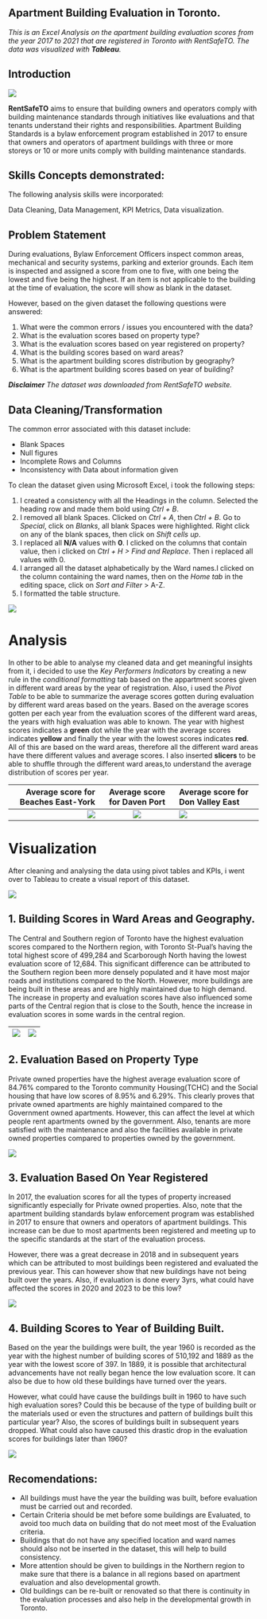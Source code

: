 ##  Apartment Building Evaluation in Toronto.

_This is an Excel Analysis on the apartment building evaluation scores from the year 2017 to 2021 that are registered in Toronto with RentSafeTO. The data was visualized with **Tableau**._


## Introduction

![](Apartment.jpg)

**RentSafeTO** aims to ensure that building owners and operators comply with building maintenance standards through initiatives like evaluations and that tenants understand their rights and responsibilities. Apartment Building Standards is a bylaw enforcement program established in 2017 to ensure that owners and operators of apartment buildings with three or more storeys or 10 or more units comply with building maintenance standards. 



##  Skills Concepts demonstrated:
The following analysis skills were incorporated:

Data Cleaning, Data Management, KPI Metrics, Data visualization.

##  Problem Statement
During evaluations, Bylaw Enforcement Officers inspect common areas, mechanical and security systems, parking and exterior grounds. Each item is inspected and assigned a score from one to five, with one being the lowest and five being the highest. If an item is not applicable to the building at the time of evaluation, the score will show as blank in the dataset.

However, based on the given dataset the following questions were answered:

1. What were the common errors / issues you encountered with the data?
2. What is the evaluation scores based on property type?
3. What is the evaluation scores based on year registered on property?
4. What is the building scores based on ward areas?
5. What is the apartment building scores distribution by geography?
6. What is the apartment building scores based on year of building?

 _**Disclaimer** The dataset was downloaded from RentSafeTO website._

## Data Cleaning/Transformation
The common error associated with this dataset include:

-	Blank Spaces
-	Null figures
-	Incomplete Rows and Columns
-	Inconsistency with Data about information given

  To clean the dataset given using Microsoft Excel, i took the following steps:
  
1.	I created  a consistency with all the Headings in the column. Selected the heading row and made them bold using _Ctrl + B_.
2.	I removed all blank Spaces. Clicked on _Ctrl + A_, then _Ctrl + B_. Go to _Special_, click on _Blanks_, all blank Spaces were highlighted. Right click on any of the blank spaces, then click on _Shift cells up_.
3.	I replaced all **N/A**  values with **0**. I clicked on the columns that contain value, then i clicked on _Ctrl + H > Find and Replace_. Then i replaced all values with 0.
4.	I arranged all the dataset alphabetically by the Ward names.I clicked on the column containing the ward names, then  on the _Home tab_ in the editing space, click on _Sort and Filter_ > A-Z.
5.	I formatted the table structure.

![](https://github.com/Datagirlie/Apartment_Evaluation_Project/blob/main/Excel%20Apartment%20Evaluation.PNG)

# Analysis
In other to be able to analyse my cleaned data and get meaningful insights from it, i decided to use the _Key Performers Indicators_ by creating a new rule in the _conditional formatting_ tab based on the appartment scores given in different ward areas by the year of registration. Also, i used the _Pivot Table_ to be able to summarize the average scores gotten during evaluation by different ward areas based on the years. Based on the average scores gotten per each year from the evaluation scores of the different ward areas, the years with high evaluation was able to known.
The year with highest scores indicates a **green** dot while the year with the average scores indicates **yellow**  and finally the year with the lowest scores indicates **red**. All of this are based on the ward areas, therefore all the different ward areas have there different values and average scores. I also inserted **slicers** to be able to shuffle through the different ward areas,to understand the average distribution of scores per year.


Average score for Beaches East-York| Average score for Daven Port         |       Average score for Don Valley East   
|-----------------------:|:-----------------------------:|:------------------------------------------------------------|
![](https://github.com/Datagirlie/Apartment_Evaluation_Project/blob/main/Kpi_1.PNG)     |   ![](https://github.com/Datagirlie/Apartment_Evaluation_Project/blob/main/Kpi_2.PNG)  |  ![](https://github.com/Datagirlie/Apartment_Evaluation_Project/blob/main/kpi_3.PNG)         

# Visualization
After cleaning and analysing the data using pivot tables and KPIs, i went over to Tableau to create a visual report of this dataset.

![](https://github.com/Datagirlie/Apartment_Evaluation_Project/blob/main/Dashboard%201%20(19).png)





## 1. Building Scores in Ward Areas and Geography. 

The Central and Southern region of Toronto have the highest evaluation scores compared to the Northern region, with Toronto St-Pual’s having the total highest score of 499,284 and Scarborough North having the lowest evaluation score of 12,684. This significant difference can be attributed to the Southern region been more densely populated and it have most major roads and institutions compared to the North. However, more buildings are being built in these areas and are highly maintained due to high demand. The increase in property and evaluation scores have also influenced some parts of the Central region that is close to the South, hence the increase in evaluation scores in some wards in the central region. 

![](https://github.com/Datagirlie/Apartment_Evaluation_Project/blob/main/building%20score_ward%20names.png) | ![](map.png)
|---------------------------------:|:--------------------------------|

## 2. Evaluation Based on Property Type
Private owned properties have the highest average evaluation score of 84.76% compared to the Toronto community Housing(TCHC) and the Social housing that have low scores of 8.95% and 6.29%. This clearly proves that private owned apartments are highly maintained compared to the Government owned apartments. However, this can affect the level at which people rent apartments owned by the government. Also, tenants are more satisfied with the maintenance and also the facilities available in private owned properties compared to properties owned by the government.

![](https://github.com/Datagirlie/Apartment_Evaluation_Project/blob/main/PROPTY%20SCORES.png)

## 3. Evaluation Based On Year Registered
In 2017, the evaluation scores for all the types of property increased significantly especially for Private owned properties. Also, note that the apartment building standards bylaw enforcement program was established in 2017 to ensure that owners and operators of apartment buildings. This increase can be due to most apartments been registered and meeting up to the specific standards at the start of the evaluation process.

However, there was a great decrease in 2018 and in subsequent years which can be attributed to most buildings been registered and evaluated the previous year. This can however show that new buildings have not being built over the years. Also, if evaluation is done every 3yrs, what could have affected the scores in 2020 and 2023 to be this low?

![](https://github.com/Datagirlie/Apartment_Evaluation_Project/blob/main/PROPERTY%20TYPES.png)

## 4. Building Scores to Year of Building Built.
Based on the year the buildings were built, the year 1960 is recorded as the year with the highest number of building scores of 510,192 and 1889 as the year with the lowest score of 397. In 1889, it is possible that architectural advancements have not really began hence the low evaluation score. It can also be due to how old these buildings have turned over the years. 

However, what could have cause the buildings built in 1960 to have such high evaluation sores? Could this be because of the type of building built or the materials used or even the structures and pattern of buildings built this particular year?
Also, the scores of buildings built in subsequent years dropped. What could also have caused this drastic drop in the evaluation scores for buildings later than 1960?

![](https://github.com/Datagirlie/Apartment_Evaluation_Project/blob/main/Apartment%20Building%20Scores.png)

## Recomendations:
-	All buildings must have the year the building was built, before evaluation must be carried out and recorded.
-	Certain Criteria should be met before some buildings are Evaluated, to avoid too much data on building that do not meet most of the Evaluation criteria.
-	Buildings that do not have any specified location and ward names should also not be inserted in the dataset, this will help to build consistency.
-	More attention should be given to buildings in the Northern region to make sure that there is a balance in all regions based on apartment evaluation and also developmental growth.
-	Old buildings can be re-built or renovated so that there is continuity in the evaluation processes and also help in the developmental growth in Toronto.
  





